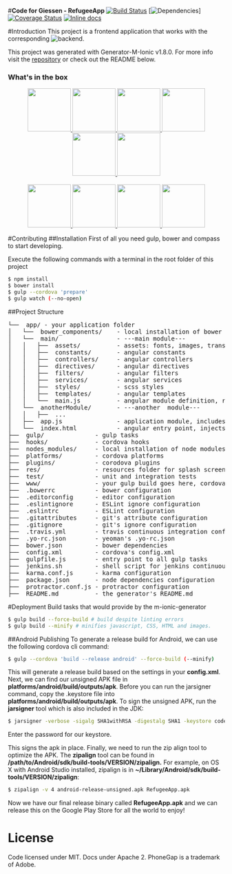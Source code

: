 #**Code for Giessen - RefugeeApp**
[![Build Status](https://travis-ci.org/CodeForGiessen/refugeeApp.svg?branch=master)](https://travis-ci.org/CodeForGiessen/refugeeApp)
[![Dependencies](https://david-dm.org/CodeForGiessen/refugeeApp.svg)]
[![Coverage Status](https://coveralls.io/repos/github/CodeForGiessen/refugeeApp/badge.svg?branch=master)](https://coveralls.io/github/CodeForGiessen/refugeeApp?branch=master)
[![Inline docs](http://inch-ci.org/github/CodeForGiessen/refugeeApp.svg?branch=master)](http://inch-ci.org/github/CodeForGiessen/refugeeApp)

#Introduction
This project is a frontend application that works with the corresponding ![backend](https://github.com/CodeForGiessen/refugeeService).

This project was generated with Generator-M-Ionic v1.8.0. For more info visit the [repository](https://github.com/mwaylabs/generator-m-ionic) or check out the README below.

### What's in the box

<p align="center">
  <a href="http://yeoman.io/" target="_blank" alt="yeoman" title="yeoman">
    <img height="100" src="https://cloud.githubusercontent.com/assets/1370779/6041228/c1f91cac-ac7a-11e4-9c85-1a5298e29067.png">
  </a>
  <a href="http://gulpjs.com/" target="_blank" alt="gulp" title="gulp">
    <img height="100" src="https://cloud.githubusercontent.com/assets/1370779/9409728/c5332474-481c-11e5-9a6e-74641a0f1782.png">
  </a>
  <a href="http://bower.io/" target="_blank" alt="bower" title="bower">
    <img height="100" src="https://cloud.githubusercontent.com/assets/1370779/6041250/ef9a78b8-ac7a-11e4-9586-7e7e894e201e.png">
  </a>
  <a href="https://angularjs.org/" target="_blank" alt="angular" title="angular">
    <img height="100" src="https://cloud.githubusercontent.com/assets/1370779/6041199/5978cb96-ac7a-11e4-9568-829e2ea4312f.png">
  </a>
  <a href="http://ionicframework.com/" target="_blank" alt="ionic" title="ionic">
    <img height="100" src="https://cloud.githubusercontent.com/assets/1370779/6041296/59c5717a-ac7b-11e4-9d5d-9c5232aace64.png">
  </a>
  <a href="http://cordova.apache.org/" target="_blank" alt="cordova" title="cordova">
    <img height="100" src="https://cloud.githubusercontent.com/assets/1370779/6041269/20ed1196-ac7b-11e4-8707-68fa331f1aeb.png">
  </a>
  <br>
  <br>
  <a href="http://sass-lang.com/" target="_blank" alt="sass" title="sass">
    <img height="100" src="https://cloud.githubusercontent.com/assets/1370779/9410121/c330a3de-481e-11e5-8a69-ca0c56f6cabc.png">
  </a>
  <a href="http://karma-runner.github.io/" target="_blank" alt="karma" title="karma">
    <img height="100" src="https://cloud.githubusercontent.com/assets/1370779/9410216/44fef8fc-481f-11e5-8037-2f7f03678f4c.png">
  </a>
  <a href="http://jasmine.github.io/" target="_blank" alt="jasmine" title="jasmine">
    <img height="100" src="https://cloud.githubusercontent.com/assets/1370779/9410153/ebd46a00-481e-11e5-9864-f00fa8427d17.png">
  </a>
  <a href="https://angular.github.io/protractor/#/" target="_blank" alt="protractor" title="protractor">
    <img height="100" src="https://cloud.githubusercontent.com/assets/1370779/9410114/b99aaa9a-481e-11e5-8655-ebc1e324200d.png">
  </a>
</p>

#Contributing
##Installation
First of all you need gulp, bower and compass to start developing.

Execute the following commands with a terminal in the root folder of this project

```bash
$ npm install
$ bower install
$ gulp --cordova 'prepare'
$ gulp watch (--no-open)
```

##Project Structure

<pre>
└──  app/ - your application folder
│   └──  bower_components/    - local installation of bower packages
│   └──  main/                - ---main module---
│   │   ├──  assets/          - assets: fonts, images, translation, etc... go here
│   │   ├──  constants/       - angular constants
│   │   ├──  controllers/     - angular controllers
│   │   ├──  directives/      - angular directives
│   │   ├──  filters/         - angular filters
│   │   ├──  services/        - angular services
│   │   ├──  styles/          - scss styles
│   │   ├──  templates/       - angular templates
│   │   └──  main.js          - angular module definition, routing etc...
│   └──  anotherModule/       - ---another  module---
│   │   ├──  ...
│   ├──  app.js               - application module, includes main module, ionic, ui-router etc ...
│   └──  index.html           - angular entry point, injects: app files, bower files, fonts,  ...
├──  gulp/              - gulp tasks
├──  hooks/             - cordova hooks
├──  nodes_modules/     - local installation of node modules
├──  platforms/         - cordova platforms
├──  plugins/           - corodova plugins
├──  res/               - resources folder for splash screens and app icons
├──  test/              - unit and integration tests
├──  www/               - your gulp build goes here, cordova starts building from here
├──  .bowerrc           - bower configuration
├──  .editorconfig      - editor configuration
├──  .eslintignore      - ESLint ignore configuration
├──  .eslintrc          - ESLint configuration
├──  .gitattributes     - git's attribute configuration
├──  .gitignore         - git's ignore configuration
├──  .travis.yml        - travis continuous integration configuration
├──  .yo-rc.json        - yeoman's .yo-rc.json
├──  bower.json         - bower dependencies
├──  config.xml         - cordova's config.xml
├──  gulpfile.js        - entry point to all gulp tasks
├──  jenkins.sh         - shell script for jenkins continuous integration
├──  karma.conf.js      - karma configuration
├──  package.json       - node dependencies configuration
├──  protractor.conf.js - protractor configuration
├──  README.md          - the generator's README.md
</pre>

#Deployment
Build tasks that would provide by the m-ionic-generator
```bash
$ gulp build --force-build # build despite linting errors
$ gulp build --minify # minifies javascript, CSS, HTML and images.
```
##Android Publishing
To generate a release build for Android, we can use the following cordova cli command:
```bash
$ gulp --cordova 'build --release android' --force-build (--minify)
```
This will generate a release build based on the settings in your **config.xml**. Next, we can find our unsigned APK file in **platforms/android/build/outputs/apk**.
Before you can run the jarsigner command, copy the .keystore file into **platforms/android/build/outputs/apk**.
To sign the unsigned APK, run the **jarsigner** tool which is also included in the JDK:
```bash
$ jarsigner -verbose -sigalg SHA1withRSA -digestalg SHA1 -keystore codefor-key.keystore android-release-unsigned.apk cfgi
```
Enter the password for our keystore.

This signs the apk in place. Finally, we need to run the zip align tool to optimize the APK. The **zipalign** tool can be found in **/path/to/Android/sdk/build-tools/VERSION/zipalign.** For example, on OS X with Android Studio installed, zipalign is in **~/Library/Android/sdk/build-tools/VERSION/zipalign**:
```bash
$ zipalign -v 4 android-release-unsigned.apk RefugeeApp.apk
```
Now we have our final release binary called **RefugeeApp.apk** and we can release this on the Google Play Store for all the world to enjoy!

# License
Code licensed under MIT. Docs under Apache 2. PhoneGap is a trademark of Adobe.
